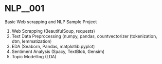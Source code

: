 # NLP__001
Basic Web scrapping and NLP Sample Project
1. Web Scrapping (BeautifulSoup, requests)
2. Text Data Preprocessing (numpy, pandas, countvectorizer (tokenization, dtm, lemmatization)
3. EDA (Seaborn, Pandas, matplotlib.pyplot)
4. Sentiment Analysis (Spacy, TextBlob, Gensim)
5. Topic Modelling (LDA)
